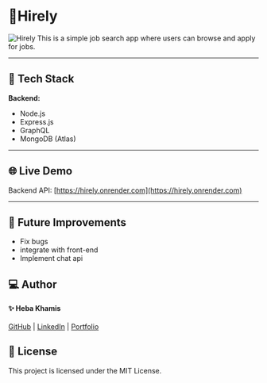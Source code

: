 # 📝Hirely
![Hirely](https://res.cloudinary.com/dncl2sqt9/image/upload/v1741486782/Untitled_design_lfe48z.png)
This is a simple job search app where users can browse and apply for jobs.

---

## 🚀 Tech Stack

**Backend:**  
- Node.js  
- Express.js
- GraphQL 
- MongoDB (Atlas)  

---

## 🌐 Live Demo

Backend API: [https://hirely.onrender.com](https://hirely.onrender.com)


---

## 🎉 Future Improvements

- Fix bugs 
- integrate with front-end
- Implement chat api

## 💻 Author
#### ✨ Heba Khamis  
[GitHub](https://github.com/heba-khamis-ramadan) | [LinkedIn](https://www.linkedin.com/in/heba-khamis-ramadan/) | [Portfolio](https://github.com/heba-khamis-ramadan)

## 📄 License
This project is licensed under the MIT License.
